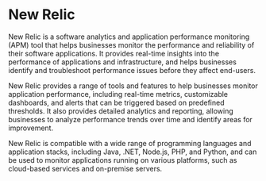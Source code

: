 # New Relic

New Relic is a software analytics and application performance monitoring (APM) tool that helps businesses monitor the performance and reliability of their software applications. It provides real-time insights into the performance of applications and infrastructure, and helps businesses identify and troubleshoot performance issues before they affect end-users.

New Relic provides a range of tools and features to help businesses monitor application performance, including real-time metrics, customizable dashboards, and alerts that can be triggered based on predefined thresholds. It also provides detailed analytics and reporting, allowing businesses to analyze performance trends over time and identify areas for improvement.

New Relic is compatible with a wide range of programming languages and application stacks, including Java, .NET, Node.js, PHP, and Python, and can be used to monitor applications running on various platforms, such as cloud-based services and on-premise servers.
